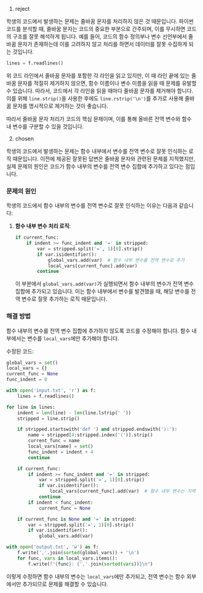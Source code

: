 1. reject

학생의 코드에서 발생하는 문제는 줄바꿈 문자를 처리하지 않은 것 때문입니다. 파이썬 코드를 분석할 때, 줄바꿈 문자는 코드의 중요한 부분으로 간주되며, 이를 무시하면 코드의 구조를 잘못 해석하게 됩니다. 예를 들어, 코드의 함수 정의부나 변수 선언부에서 줄바꿈 문자가 존재하는데 이를 고려하지 않고 처리를 하면서 데이터를 잘못 수집하게 되는 것입니다.

```python
lines = f.readlines()
```

위 코드 라인에서 줄바꿈 문자를 포함한 각 라인을 읽고 있지만, 이 때 라인 끝에 있는 줄바꿈 문자를 적절히 제거하지 않으면, 함수 이름이나 변수 이름을 읽을 때 문제를 유발할 수 있습니다. 따라서, 코드에서 각 라인을 읽을 때마다 줄바꿈 문자를 제거해야 합니다. 이를 위해 `line.strip()`을 사용한 후에도 `line.rstrip('\n')`를 추가로 사용해 줄바꿈 문자를 명시적으로 제거하는 것이 좋습니다.

따라서 줄바꿈 문자 처리가 코드의 핵심 문제이며, 이를 통해 올바른 전역 변수와 함수 내 변수를 구분할 수 있을 것입니다.

2. chosen

학생의 코드에서 발생하는 문제는 함수 내부에서 변수를 전역 변수로 잘못 인식하는 로직 때문입니다. 이전에 제공된 잘못된 답변은 줄바꿈 문자와 관련된 문제를 지적했지만, 실제 문제의 원인은 코드가 함수 내부의 변수를 전역 변수 집합에 추가하고 있다는 점입니다.

### 문제의 원인

학생의 코드에서 함수 내부의 변수를 전역 변수로 잘못 인식하는 이유는 다음과 같습니다:

1. **함수 내부 변수 처리 로직**:
   ```python
   if current_func:
       if indent >= func_indent and '=' in stripped:
           var = stripped.split('=', 1)[0].strip()
           if var.isidentifier():
               global_vars.add(var)  # 함수 내부 변수를 전역 변수로 추가
               local_vars[current_func].add(var)
           continue
   ```
   이 부분에서 `global_vars.add(var)`가 실행되면서 함수 내부의 변수가 전역 변수 집합에 추가되고 있습니다. 이는 함수 내부에서 변수를 발견했을 때, 해당 변수를 전역 변수로 잘못 추가하는 로직 때문입니다.

### 해결 방법

함수 내부의 변수를 전역 변수 집합에 추가하지 않도록 코드를 수정해야 합니다. 함수 내부에서는 변수를 `local_vars`에만 추가해야 합니다.

수정된 코드:
```python
global_vars = set()
local_vars = {}
current_func = None
func_indent = 0

with open('input.txt', 'r') as f:
    lines = f.readlines()

for line in lines:
    indent = len(line) - len(line.lstrip(' '))
    stripped = line.strip()

    if stripped.startswith('def ') and stripped.endswith('):'):
        name = stripped[4:stripped.index('(')].strip()
        current_func = name
        local_vars[name] = set()
        func_indent = indent + 4
        continue

    if current_func:
        if indent >= func_indent and '=' in stripped:
            var = stripped.split('=', 1)[0].strip()
            if var.isidentifier():
                local_vars[current_func].add(var)  # 함수 내부 변수는 지역 변수로만 추가
            continue
        if indent < func_indent:
            current_func = None

    if current_func is None and '=' in stripped:
        var = stripped.split('=', 1)[0].strip()
        if var.isidentifier():
            global_vars.add(var)

with open('output.txt', 'w') as f:
    f.write(','.join(sorted(global_vars)) + '\n')
    for func, vars in local_vars.items():
        f.write(f"{func}: {','.join(sorted(vars))}\n")
```

이렇게 수정하면 함수 내부의 변수는 `local_vars`에만 추가되고, 전역 변수는 함수 외부에서만 추가되므로 문제를 해결할 수 있습니다.
